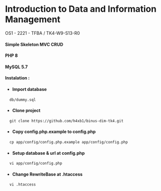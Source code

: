 
# Introduction to Data and Information Management
OS1 - 2221 - TFBA / TK4-W9-S13-R0

#### Simple Skeleton MVC CRUD
#### PHP 8
#### MySQL 5.7

#### Instalation :

- #### Import database

```http
  db/dummy.sql
```

- #### Clone project

```http
  git clone https://github.com/h4xb1/binus-dim-tk4.git
```

- #### Copy config.php.example to config.php

```http
  cp app/config/config.php.example app/config/config.php
```

- #### Setup database & url at config.php
```http
  vi app/config/config.php
```

- #### Change RewriteBase at .htaccess
```http
  vi .htaccess
```

